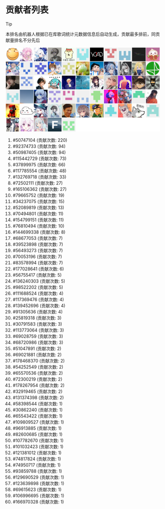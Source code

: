 # 贡献者列表

> [!TIP]
> 本排名由机器人根据已在库歌词统计元数据信息后自动生成，贡献最多排前，同贡献量排名不分先后

![贡献者头像画廊](./CONTRIBUTORS.svg)

1. #50747104 (贡献次数: 220)
2. #92374733 (贡献次数: 94)
3. #50987405 (贡献次数: 94)
4. #115442729 (贡献次数: 73)
5. #37899975 (贡献次数: 66)
6. #117785554 (贡献次数: 48)
7. #132769718 (贡献次数: 33)
8. #72502111 (贡献次数: 27)
9. #165106362 (贡献次数: 27)
10. #79665752 (贡献次数: 19)
11. #34237075 (贡献次数: 15)
12. #52089819 (贡献次数: 13)
13. #70494801 (贡献次数: 11)
14. #154799151 (贡献次数: 11)
15. #76810494 (贡献次数: 10)
16. #144699338 (贡献次数: 8)
17. #68677053 (贡献次数: 7)
18. #39523898 (贡献次数: 7)
19. #56493273 (贡献次数: 7)
20. #70053196 (贡献次数: 7)
21. #83578994 (贡献次数: 7)
22. #177028641 (贡献次数: 6)
23. #56755417 (贡献次数: 5)
24. #136240303 (贡献次数: 5)
25. #98522202 (贡献次数: 5)
26. #111688524 (贡献次数: 4)
27. #117369476 (贡献次数: 4)
28. #139452696 (贡献次数: 4)
29. #91305636 (贡献次数: 4)
30. #25819318 (贡献次数: 3)
31. #30791583 (贡献次数: 3)
32. #113773064 (贡献次数: 3)
33. #69028759 (贡献次数: 3)
34. #68720986 (贡献次数: 3)
35. #51047891 (贡献次数: 2)
36. #69021881 (贡献次数: 2)
37. #178468370 (贡献次数: 2)
38. #54252549 (贡献次数: 2)
39. #65570536 (贡献次数: 2)
40. #72300219 (贡献次数: 2)
41. #178267954 (贡献次数: 2)
42. #32919465 (贡献次数: 2)
43. #131374398 (贡献次数: 2)
44. #58398544 (贡献次数: 1)
45. #30862240 (贡献次数: 1)
46. #65543422 (贡献次数: 1)
47. #109809527 (贡献次数: 1)
48. #96913885 (贡献次数: 1)
49. #82600685 (贡献次数: 1)
50. #107782670 (贡献次数: 1)
51. #101032423 (贡献次数: 1)
52. #121381012 (贡献次数: 1)
53. #74817824 (贡献次数: 1)
54. #74950717 (贡献次数: 1)
55. #93859788 (贡献次数: 1)
56. #129690529 (贡献次数: 1)
57. #123639898 (贡献次数: 1)
58. #69615623 (贡献次数: 1)
59. #106996695 (贡献次数: 1)
60. #166970328 (贡献次数: 1)
